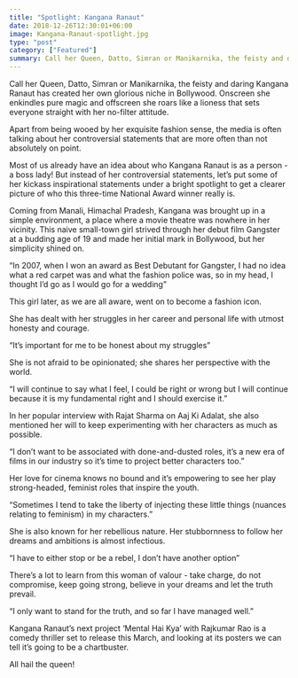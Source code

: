 ```yaml
---
title: "Spotlight: Kangana Ranaut"
date: 2018-12-26T12:30:01+06:00
image: Kangana-Ranaut-spotlight.jpg
type: "post"
category: ["Featured"]
summary: Call her Queen, Datto, Simran or Manikarnika, the feisty and daring Kangana Ranaut has created her own glorious niche in Bollywood.
---
```


Call her Queen, Datto, Simran or Manikarnika, the feisty and daring Kangana Ranaut has created her own glorious niche in Bollywood. Onscreen she enkindles pure magic and offscreen she roars like a lioness that sets everyone straight with her no-filter attitude.

Apart from being wooed by her exquisite fashion sense, the media is often talking about her controversial statements that are more often than not absolutely on point.

Most of us already have an idea about who Kangana Ranaut is as a person - a boss lady! But instead of her controversial statements, let’s put some of her kickass inspirational statements under a bright spotlight to get a clearer picture of who this three-time National Award winner really is.

Coming from Manali, Himachal Pradesh, Kangana was brought up in a simple environment, a place where a movie theatre was nowhere in her vicinity. This naive small-town girl strived through her debut film Gangster at a budding age of 19 and made her initial mark in Bollywood, but her simplicity shined on.

“In 2007, when I won an award as Best Debutant for Gangster, I had no idea what a red carpet was and what the fashion police was, so in my head, I thought I’d go as I would go for a wedding”

This girl later, as we are all aware, went on to become a fashion icon.

She has dealt with her struggles in her career and personal life with utmost honesty and courage.

“It’s important for me to be honest about my struggles”

She is not afraid to be opinionated; she shares her perspective with the world.

“I will continue to say what I feel, I could be right or wrong but I will continue because it is my fundamental right and I should exercise it.”

In her popular interview with Rajat Sharma on Aaj Ki Adalat, she also mentioned her will to keep experimenting with her characters as much as possible.

“I don’t want to be associated with done-and-dusted roles, it’s a new era of films in our industry so it’s time to project better characters too.”

Her love for cinema knows no bound and it’s empowering to see her play strong-headed, feminist roles that inspire the youth.

“Sometimes I tend to take the liberty of injecting these little things (nuances relating to feminism) in my characters.”

She is also known for her rebellious nature. Her stubbornness to follow her dreams and ambitions is almost infectious.

“I have to either stop or be a rebel, I don’t have another option”

There’s a lot to learn from this woman of valour - take charge, do not compromise, keep going strong, believe in your dreams and let the truth prevail.

“I only want to stand for the truth, and so far I have managed well.”

Kangana Ranaut’s next project ‘Mental Hai Kya’ with Rajkumar Rao is a comedy thriller set to release this March, and looking at its posters we can tell it’s going to be a chartbuster.

All hail the queen!

